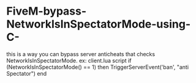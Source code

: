 # FiveM-bypass-NetworkIsInSpectatorMode-using-C-
this is a way you can bypass server anticheats that checks NetworkIsInSpectatorMode. ex: client.lua script if (NetworkIsInSpectatorMode() == 1) then TriggerServerEvent('ban', "anti Spectator") end
